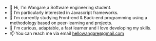 - 👋 Hi, I’m Wangare,a Software engineering student.
- 👀 I’m  particularly interested in Javascript frameworks.
- 🌱 I’m currently studying Front-end & Back-end programming  using a methodology based on peer-learning and projects.
- 💞️ I'm curious, adaptable, a fast learner and I love developing my skills.
- 📫 You can reach me via email hellowangare@gmail.com 
<!---
--->
